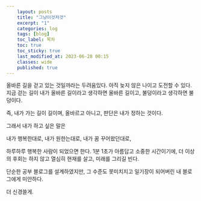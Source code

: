 ```yaml
---
    layout: posts
    title: "그냥이것저것"
    excerpt: "1"
    categories: log
    tags: [blog]
    toc_label: 목차
    toc: true
    toc_sticky: true
    last_modified_at: 2023-06-28 00:15
    classes: wide
    published: true
---
```


<B1>

올바른 길을 걷고 있는 것일까라는 두려움있다.
아직 늦지 않은 나이고 도전할 수 있다.
지금 걷는 길이 내가 올바른 길이라고 생각하면 올바른 길이고,
불덩이라고 생각하면 불덩이다.

즉, 내가 가는 길이 길이며, 올바르고 아니고, 판단은 내가 정하는 것이다.

그래서 내가 하고 싶은 말은

내가 행복한대로,
내가 원한는대로,
내가 꿈 꾸어왔던대로,

하루하루 행복한 사람이 되었으면 한다.
1분 1초가 아름답고 소중한 시간이기에, 더 이상의 후회는 하지 않고
열심히 현재를 살고, 미래를 그리길 빈다.

단순한 공부 블로그를 설계하였지만,
그 수준도 못미치지고
일기장이 되어버린 내 블로그에게 미안하다.

더 신경쓸게.

</B1>